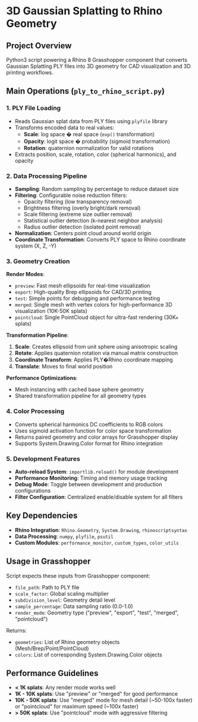 # 3D Gaussian Splatting to Rhino Geometry

## Project Overview
Python3 script powering a Rhino 8 Grasshopper component that converts Gaussian Splatting PLY files into 3D geometry for CAD visualization and 3D printing workflows.

## Main Operations (`ply_to_rhino_script.py`)

### 1. PLY File Loading
- Reads Gaussian splat data from PLY files using `plyfile` library
- Transforms encoded data to real values:
  - **Scale**: log space � real space (`exp()` transformation)
  - **Opacity**: logit space � probability (sigmoid transformation)  
  - **Rotation**: quaternion normalization for valid rotations
- Extracts position, scale, rotation, color (spherical harmonics), and opacity

### 2. Data Processing Pipeline
- **Sampling**: Random sampling by percentage to reduce dataset size
- **Filtering**: Configurable noise reduction filters:
  - Opacity filtering (low transparency removal)
  - Brightness filtering (overly bright/dark removal)
  - Scale filtering (extreme size outlier removal)
  - Statistical outlier detection (k-nearest neighbor analysis)
  - Radius outlier detection (isolated point removal)
- **Normalization**: Centers point cloud around world origin
- **Coordinate Transformation**: Converts PLY space to Rhino coordinate system (X, Z, -Y)

### 3. Geometry Creation
**Render Modes**:
- `preview`: Fast mesh ellipsoids for real-time visualization
- `export`: High-quality Brep ellipsoids for CAD/3D printing
- `test`: Simple points for debugging and performance testing
- `merged`: Single mesh with vertex colors for high-performance 3D visualization (10K-50K splats)
- `pointcloud`: Single PointCloud object for ultra-fast rendering (30K+ splats)

**Transformation Pipeline**:
1. **Scale**: Creates ellipsoid from unit sphere using anisotropic scaling
2. **Rotate**: Applies quaternion rotation via manual matrix construction
3. **Coordinate Transform**: Applies PLY�Rhino coordinate mapping
4. **Translate**: Moves to final world position

**Performance Optimizations**:
- Mesh instancing with cached base sphere geometry
- Shared transformation pipeline for all geometry types

### 4. Color Processing
- Converts spherical harmonics DC coefficients to RGB colors
- Uses sigmoid activation function for color space transformation
- Returns paired geometry and color arrays for Grasshopper display
- Supports System.Drawing.Color format for Rhino integration

### 5. Development Features
- **Auto-reload System**: `importlib.reload()` for module development
- **Performance Monitoring**: Timing and memory usage tracking
- **Debug Mode**: Toggle between development and production configurations
- **Filter Configuration**: Centralized enable/disable system for all filters

## Key Dependencies
- **Rhino Integration**: `Rhino.Geometry`, `System.Drawing`, `rhinoscriptsyntax`
- **Data Processing**: `numpy`, `plyfile`, `psutil`
- **Custom Modules**: `performance_monitor`, `custom_types`, `color_utils`

## Usage in Grasshopper
Script expects these inputs from Grasshopper component:
- `file_path`: Path to PLY file
- `scale_factor`: Global scaling multiplier
- `subdivision_level`: Geometry detail level
- `sample_percentage`: Data sampling ratio (0.0-1.0)
- `render_mode`: Geometry type ("preview", "export", "test", "merged", "pointcloud")

Returns:
- `geometries`: List of Rhino geometry objects (Mesh/Brep/Point/PointCloud)
- `colors`: List of corresponding System.Drawing.Color objects

## Performance Guidelines
- **< 1K splats**: Any render mode works well
- **1K - 10K splats**: Use "preview" or "merged" for good performance
- **10K - 50K splats**: Use "merged" mode for mesh detail (~50-100x faster) or "pointcloud" for maximum speed (~100x faster)
- **> 50K splats**: Use "pointcloud" mode with aggressive filtering